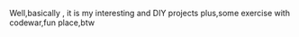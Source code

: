 Well,basically , it is my interesting and DIY projects 
plus,some exercise with codewar,fun place,btw
